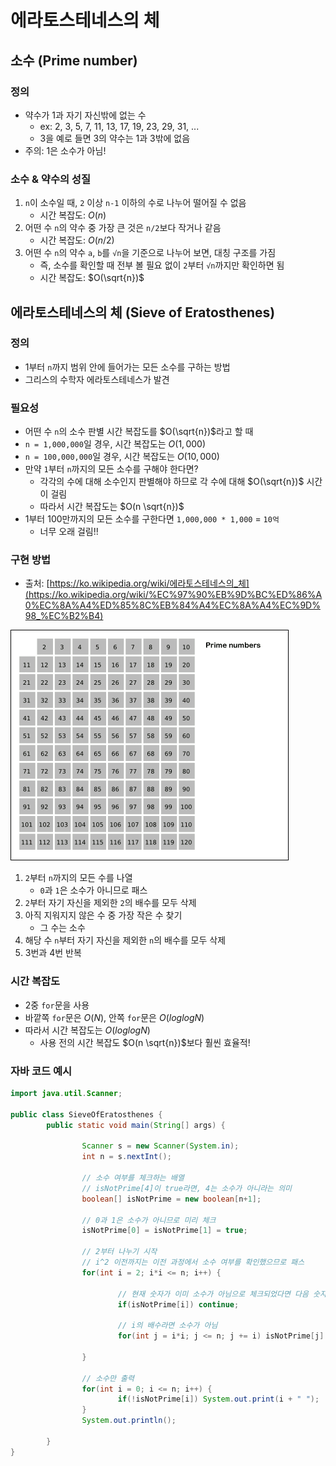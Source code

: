 # 에라토스테네스의 체

## 소수 (Prime number)

### 정의

- 약수가 1과 자기 자신밖에 없는 수
    - ex: 2, 3, 5, 7, 11, 13, 17, 19, 23, 29, 31, ...
    - 3을 예로 들면 3의 약수는 1과 3밖에 없음
- 주의: 1은 소수가 아님!

### 소수 & 약수의 성질

1. `n`이 소수일 때, `2` 이상 `n-1` 이하의 수로 나누어 떨어질 수 없음
    - 시간 복잡도: $O(n)$
2. 어떤 수 `n`의 약수 중 가장 큰 것은 `n/2`보다 작거나 같음
    - 시간 복잡도: $O(n/2)$
3. 어떤 수 `n`의 약수 `a`, `b`를 `√n`을 기준으로 나누어 보면, 대칭 구조를 가짐
    - 즉, 소수를 확인할 때 전부 볼 필요 없이 `2`부터 `√n`까지만 확인하면 됨
    - 시간 복잡도: $O(\sqrt{n})$

## 에라토스테네스의 체 (**Sieve of Eratosthenes)**

### 정의

- 1부터 `n`까지 범위 안에 들어가는 모든 소수를 구하는 방법
- 그리스의 수학자 에라토스테네스가 발견

### 필요성

- 어떤 수 `n`의 소수 판별 시간 복잡도를 $O(\sqrt{n})$라고 할 때
- `n = 1,000,000`일 경우, 시간 복잡도는 $O(1,000)$
- `n = 100,000,000`일 경우, 시간 복잡도는 $O(10,000)$
- 만약 `1`부터 `n`까지의 모든 소수를 구해야 한다면?
    - 각각의 수에 대해 소수인지 판별해야 하므로 각 수에 대해 $O(\sqrt{n})$ 시간이 걸림
    - 따라서 시간 복잡도는 $O(n \sqrt{n})$
- 1부터 100만까지의 모든 소수를 구한다면 `1,000,000 * 1,000` = `10억`
    - 너무 오래 걸림!!

### 구현 방법

- 출처: [https://ko.wikipedia.org/wiki/에라토스테네스의_체](https://ko.wikipedia.org/wiki/%EC%97%90%EB%9D%BC%ED%86%A0%EC%8A%A4%ED%85%8C%EB%84%A4%EC%8A%A4%EC%9D%98_%EC%B2%B4)

![Sieve_of_Eratosthenes_animation.gif](%E1%84%8B%E1%85%A6%E1%84%85%E1%85%A1%E1%84%90%E1%85%A9%E1%84%89%E1%85%B3%E1%84%90%E1%85%A6%E1%84%82%E1%85%A6%E1%84%89%E1%85%B3%E1%84%8B%E1%85%B4%20%E1%84%8E%E1%85%A6%20141a2c2ec6cd41b689705b4b5b5e82fb/Sieve_of_Eratosthenes_animation.gif)

1. `2`부터 `n`까지의 모든 수를 나열
    - `0`과 `1`은 소수가 아니므로 패스
2. `2`부터 자기 자신을 제외한 `2`의 배수를 모두 삭제
3. 아직 지워지지 않은 수 중 가장 작은 수 찾기
    - 그 수는 소수
4. 해당 수 `n`부터 자기 자신을 제외한 `n`의 배수를 모두 삭제
5. 3번과 4번 반복

### 시간 복잡도

- 2중 `for`문을 사용
- 바깥쪽 `for`문은 $O(N)$, 안쪽 `for`문은 $O(loglogN)$
- 따라서 시간 복잡도는 $O(loglogN)$
    - 사용 전의 시간 복잡도 $O(n \sqrt{n})$보다 훨씬 효율적!

### 자바 코드 예시

```java
import java.util.Scanner;

public class SieveOfEratosthenes {
		public static void main(String[] args) {
		
				Scanner s = new Scanner(System.in);
				int n = s.nextInt();
				
				// 소수 여부를 체크하는 배열
				// isNotPrime[4]이 true라면, 4는 소수가 아니라는 의미
				boolean[] isNotPrime = new boolean[n+1];
				
				// 0과 1은 소수가 아니므로 미리 체크
				isNotPrime[0] = isNotPrime[1] = true;
				
				// 2부터 나누기 시작
				// i^2 이전까지는 이전 과정에서 소수 여부를 확인했으므로 패스
				for(int i = 2; i*i <= n; i++) {
				
						// 현재 숫자가 이미 소수가 아님으로 체크되었다면 다음 숫자로 패스
						if(isNotPrime[i]) continue;
						
						// i의 배수라면 소수가 아님
						for(int j = i*i; j <= n; j += i) isNotPrime[j] = true;

				}
				
				// 소수만 출력
				for(int i = 0; i <= n; i++) {
						if(!isNotPrime[i]) System.out.print(i + " ");
				}
				System.out.println();
		
		}
}
```